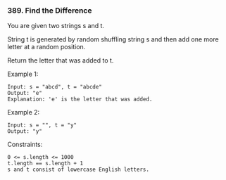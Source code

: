 ### 389. Find the Difference

You are given two strings s and t.

String t is generated by random shuffling string s and then add one more letter at a random position.

Return the letter that was added to t.



Example 1:

    Input: s = "abcd", t = "abcde"
    Output: "e"
    Explanation: 'e' is the letter that was added.

Example 2:

    Input: s = "", t = "y"
    Output: "y"



Constraints:

    0 <= s.length <= 1000
    t.length == s.length + 1
    s and t consist of lowercase English letters.
